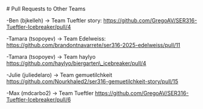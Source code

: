 \# Pull Requests to Other Teams

-Ben (bjkelleh) -> Team Tueftler story: https://github.com/GregoAV/SER316-Tueftler-Icebreaker/pull/4

-Tamara (tsopoyev) -> Team Edelweiss: https://github.com/brandontnavarrete/ser316-2025-edelweiss/pull/11

-Tamara (tsopoyev) -> Team haylyo https://github.com/haylyo/biergarten\_icebreaker/pull/4

-Julie (juliedelaro) -> Team gemuetilchkeit https://github.com/Nourkhaled2/ser316-gemuetilchkeit-story/pull/15

-Max (mdcarbo2) -> Team Tueftler https://github.com/GregoAV/SER316-Tueftler-Icebreaker/pull/6

